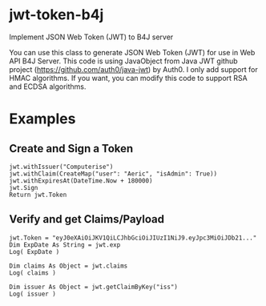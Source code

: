 # jwt-token-b4j
Implement JSON Web Token (JWT) to B4J server

You can use this class to generate JSON Web Token (JWT) for use in Web API B4J Server.
This code is using JavaObject from Java JWT github project (https://github.com/auth0/java-jwt) by Auth0.
I only add support for HMAC algorithms. If you want, you can modify this code to support RSA and ECDSA algorithms.

# Examples

## Create and Sign a Token
```
jwt.withIssuer("Computerise")
jwt.withClaim(CreateMap("user": "Aeric", "isAdmin": True))
jwt.withExpiresAt(DateTime.Now + 180000)
jwt.Sign
Return jwt.Token
```

## Verify and get Claims/Payload
```
jwt.Token = "eyJ0eXAiOiJKV1QiLCJhbGciOiJIUzI1NiJ9.eyJpc3MiOiJDb21..."
Dim ExpDate As String = jwt.exp
Log( ExpDate )
	
Dim claims As Object = jwt.claims
Log( claims )
	
Dim issuer As Object = jwt.getClaimByKey("iss")
Log( issuer )
```

